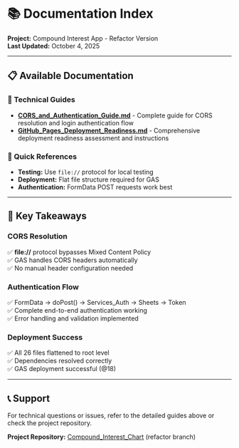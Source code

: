 # 📚 Documentation Index

**Project:** Compound Interest App - Refactor Version  
**Last Updated:** October 4, 2025  

---

## 📋 **Available Documentation**

### **🔧 Technical Guides**
- **[CORS_and_Authentication_Guide.md](./CORS_and_Authentication_Guide.md)** - Complete guide for CORS resolution and login authentication flow
- **[GitHub_Pages_Deployment_Readiness.md](./GitHub_Pages_Deployment_Readiness.md)** - Comprehensive deployment readiness assessment and instructions

### **🚀 Quick References**
- **Testing:** Use `file://` protocol for local testing
- **Deployment:** Flat file structure required for GAS
- **Authentication:** FormData POST requests work best

---

## 🎯 **Key Takeaways**

### **CORS Resolution**
✅ **file://** protocol bypasses Mixed Content Policy  
✅ GAS handles CORS headers automatically  
✅ No manual header configuration needed  

### **Authentication Flow**
✅ FormData → doPost() → Services_Auth → Sheets → Token  
✅ Complete end-to-end authentication working  
✅ Error handling and validation implemented  

### **Deployment Success**
✅ All 26 files flattened to root level  
✅ Dependencies resolved correctly  
✅ GAS deployment successful (@18)  

---

## 📞 **Support**

For technical questions or issues, refer to the detailed guides above or check the project repository.

**Project Repository:** [Compound_Interest_Chart](https://github.com/morn-kung/Compound_Interest_Chart) (refactor branch)